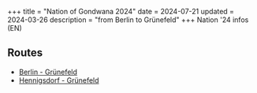 +++
title = "Nation of Gondwana 2024"
date = 2024-07-21
updated = 2024-03-26
description = "from Berlin to Grünefeld"
+++
Nation '24 infos (EN)

## Routes
- [Berlin - Grünefeld](/routes/nog/berlin-nog.gpx)
- [Hennigsdorf - Grünefeld](/routes/nog/hennigsdorf-nog.gpx)
